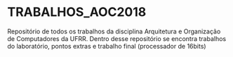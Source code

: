 # TRABALHOS_AOC2018
Repositório de todos os trabalhos da disciplina Arquitetura e Organização de Computadores da UFRR. Dentro desse repositório se encontra trabalhos do laboratório, pontos extras e trabalho final (processador de 16bits)
